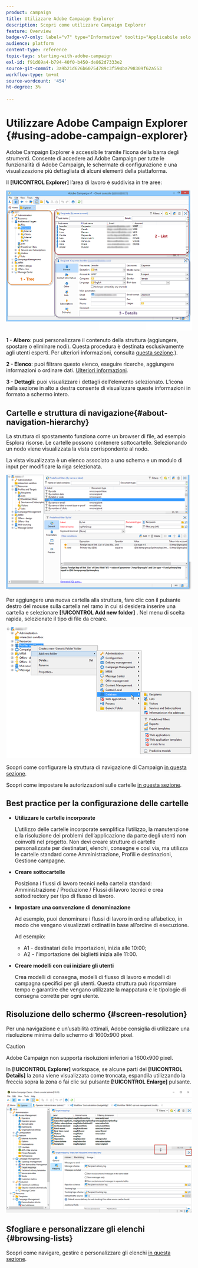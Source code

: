 ```yaml
---
product: campaign
title: Utilizzare Adobe Campaign Explorer
description: Scopri come utilizzare Campaign Explorer
feature: Overview
badge-v7-only: label="v7" type="Informative" tooltip="Applicabile solo a Campaign Classic v7"
audience: platform
content-type: reference
topic-tags: starting-with-adobe-campaign
exl-id: f91d69a4-b794-40f0-b450-de862d7333e2
source-git-commit: 3a9b21d626b60754789c3f594ba798309f62a553
workflow-type: tm+mt
source-wordcount: '454'
ht-degree: 3%

---
```


# Utilizzare Adobe Campaign Explorer {#using-adobe-campaign-explorer}



Adobe Campaign Explorer è accessibile tramite l’icona della barra degli strumenti. Consente di accedere ad Adobe Campaign per tutte le funzionalità di Adobe Campaign, le schermate di configurazione e una visualizzazione più dettagliata di alcuni elementi della piattaforma.

Il **[!UICONTROL Explorer]** l’area di lavoro è suddivisa in tre aree:

![](assets/s_ncs_user_navigation.png)

**1 - Albero**: puoi personalizzare il contenuto della struttura (aggiungere, spostare o eliminare nodi). Questa procedura è destinata esclusivamente agli utenti esperti. Per ulteriori informazioni, consulta  [questa sezione](#about-navigation-hierarchy).).

**2 - Elenco**: puoi filtrare questo elenco, eseguire ricerche, aggiungere informazioni o ordinare dati. [Ulteriori informazioni](adobe-campaign-ui-lists.md).

**3 - Dettagli**: puoi visualizzare i dettagli dell’elemento selezionato. L’icona nella sezione in alto a destra consente di visualizzare queste informazioni in formato a schermo intero.

## Cartelle e struttura di navigazione{#about-navigation-hierarchy}

La struttura di spostamento funziona come un browser di file, ad esempio Esplora risorse. Le cartelle possono contenere sottocartelle. Selezionando un nodo viene visualizzata la vista corrispondente al nodo.

La vista visualizzata è un elenco associato a uno schema e un modulo di input per modificare la riga selezionata.

![](assets/d_ncs_integration_navigation.png)

Per aggiungere una nuova cartella alla struttura, fare clic con il pulsante destro del mouse sulla cartella nel ramo in cui si desidera inserire una cartella e selezionare **[!UICONTROL Add new folder]** . Nel menu di scelta rapida, selezionate il tipo di file da creare.

![](assets/d_ncs_integration_navigation_create.png)

Scopri come configurare la struttura di navigazione di Campaign [in questa sezione](../../configuration/using/configuration.md).

Scopri come impostare le autorizzazioni sulle cartelle [in questa sezione](access-management-folders.md).

## Best practice per la configurazione delle cartelle

* **Utilizzare le cartelle incorporate**

  L’utilizzo delle cartelle incorporate semplifica l’utilizzo, la manutenzione e la risoluzione dei problemi dell’applicazione da parte degli utenti non coinvolti nel progetto. Non devi creare strutture di cartelle personalizzate per destinatari, elenchi, consegne e così via, ma utilizza le cartelle standard come Amministrazione, Profili e destinazioni, Gestione campagne.

* **Creare sottocartelle**

  Posiziona i flussi di lavoro tecnici nella cartella standard: Amministrazione / Produzione / Flussi di lavoro tecnici e crea sottodirectory per tipo di flusso di lavoro.

* **Impostare una convenzione di denominazione**

  Ad esempio, puoi denominare i flussi di lavoro in ordine alfabetico, in modo che vengano visualizzati ordinati in base all’ordine di esecuzione.

  Ad esempio:

   * A1 - destinatari delle importazioni, inizia alle 10:00;
   * A2 - l&#39;importazione dei biglietti inizia alle 11:00.

* **Creare modelli con cui iniziare gli utenti**

  Crea modelli di consegna, modelli di flusso di lavoro e modelli di campagna specifici per gli utenti. Questa struttura può risparmiare tempo e garantire che vengano utilizzate la mappatura e le tipologie di consegna corrette per ogni utente.

## Risoluzione dello schermo {#screen-resolution}

Per una navigazione e un’usabilità ottimali, Adobe consiglia di utilizzare una risoluzione minima dello schermo di 1600x900 pixel.

>[!CAUTION]
>
>Adobe Campaign non supporta risoluzioni inferiori a 1600x900 pixel.

In **[!UICONTROL Explorer]** workspace, se alcune parti del **[!UICONTROL Details]** la zona viene visualizzata come troncata, espandila utilizzando la freccia sopra la zona o fai clic sul pulsante **[!UICONTROL Enlarge]** pulsante.

![](assets/s_ncs_user_resolution.png)

## Sfogliare e personalizzare gli elenchi {#browsing-lists}

Scopri come navigare, gestire e personalizzare gli elenchi [in questa sezione](adobe-campaign-ui-lists.md).
